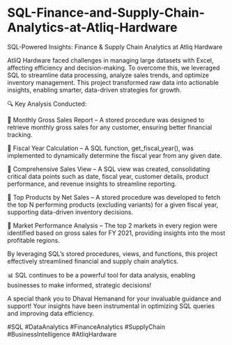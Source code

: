 # SQL-Finance-and-Supply-Chain-Analytics-at-Atliq-Hardware

SQL-Powered Insights: Finance & Supply Chain Analytics at Atliq Hardware

AtliQ Hardware faced challenges in managing large datasets with Excel, affecting efficiency and decision-making. To overcome this, we leveraged SQL to streamline data processing, analyze sales trends, and optimize inventory management. This project transformed raw data into actionable insights, enabling smarter, data-driven strategies for growth.

🔍 Key Analysis Conducted:

📌 Monthly Gross Sales Report – A stored procedure was designed to retrieve monthly gross sales for any customer, ensuring better financial tracking.

📌 Fiscal Year Calculation – A SQL function, get_fiscal_year(), was implemented to dynamically determine the fiscal year from any given date.

📌 Comprehensive Sales View – A SQL view was created, consolidating critical data points such as date, fiscal year, customer details, product performance, and revenue insights to streamline reporting.

📌 Top Products by Net Sales – A stored procedure was developed to fetch the top N performing products (excluding variants) for a given fiscal year, supporting data-driven inventory decisions.

📌 Market Performance Analysis – The top 2 markets in every region were identified based on gross sales for FY 2021, providing insights into the most profitable regions.

By leveraging SQL’s stored procedures, views, and functions, this project effectively streamlined financial and supply chain analytics.

📊 SQL continues to be a powerful tool for data analysis, enabling businesses to make informed, strategic decisions!

A special thank you to Dhaval Hemanand for your invaluable guidance and support! Your insights have been instrumental in optimizing SQL queries and improving data efficiency.

#SQL #DataAnalytics #FinanceAnalytics #SupplyChain #BusinessIntelligence #AtliqHardware
